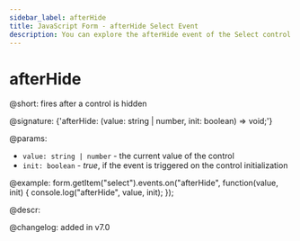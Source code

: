 ```yaml
---
sidebar_label: afterHide
title: JavaScript Form - afterHide Select Event 
description: You can explore the afterHide event of the Select control of Form in the documentation of the DHTMLX JavaScript UI library. Browse developer guides and API reference, try out code examples and live demos, and download a free 30-day evaluation version of DHTMLX Suite.
---
```


# afterHide

@short: fires after a control is hidden

@signature: {'afterHide: (value: string | number, init: boolean) => void;'} 

@params:
- `value: string | number` - the current value of the control
- `init: boolean` - *true*, if the event is triggered on the control initialization

@example:
form.getItem("select").events.on("afterHide", function(value, init) {
    console.log("afterHide", value, init);
});

@descr:

@changelog: added in v7.0
